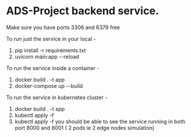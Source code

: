 # ADS-Project backend service.

Make sure you have ports 3306 and 6379 free

To run just the service in your local - 
1. pip install -r requirements.txt
2. uvicorn main:app --reload

To run the service inside a container - 
1. docker build . -t app 
2. docker-compose up --build 

To run the service in kubernetes cluster -
1. docker build . -t app 
2. kubectl apply -f <your path to app_pods.yaml>
3. kubectl apply -f <your path to app_pods_service.yaml>
you should be able to see the service running in both port 8000 and 8001 ( 2 pods ie 2 edge nodes simulation)
